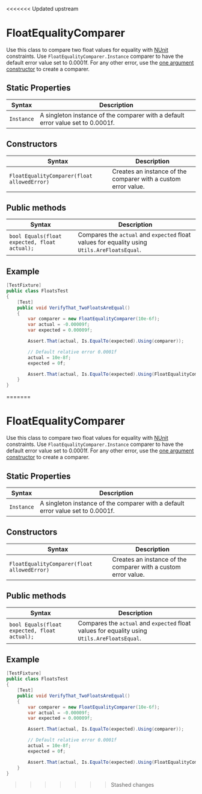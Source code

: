 <<<<<<< Updated upstream
# FloatEqualityComparer

Use this class to compare two float values for equality with [NUnit](http://www.nunit.org/) constraints. Use `FloatEqualityComparer.Instance` comparer to have the default error value set to 0.0001f. For any other error, use the [one argument constructor](#constructors) to create a comparer.

## Static Properties

| Syntax     | Description                                                  |
| ---------- | ------------------------------------------------------------ |
| `Instance` | A singleton instance of the comparer with a default error value set to 0.0001f. |

## Constructors

| Syntax                                      | Description                                                  |
| ------------------------------------------- | ------------------------------------------------------------ |
| `FloatEqualityComparer(float allowedError)` | Creates an instance of the comparer with a custom error value. |

## Public methods

| Syntax                                       | Description                                                  |
| -------------------------------------------- | ------------------------------------------------------------ |
| `bool Equals(float expected, float actual);` | Compares the `actual` and `expected` float values for equality using `Utils.AreFloatsEqual`. |

## Example

```c#
[TestFixture]
public class FloatsTest
{
    [Test]
    public void VerifyThat_TwoFloatsAreEqual()
    {
        var comparer = new FloatEqualityComparer(10e-6f);
        var actual = -0.00009f;
        var expected = 0.00009f;

        Assert.That(actual, Is.EqualTo(expected).Using(comparer));

        // Default relative error 0.0001f
        actual = 10e-8f;
        expected = 0f;

        Assert.That(actual, Is.EqualTo(expected).Using(FloatEqualityComparer.Instance));
    }
}
```

=======
# FloatEqualityComparer

Use this class to compare two float values for equality with [NUnit](http://www.nunit.org/) constraints. Use `FloatEqualityComparer.Instance` comparer to have the default error value set to 0.0001f. For any other error, use the [one argument constructor](#constructors) to create a comparer.

## Static Properties

| Syntax     | Description                                                  |
| ---------- | ------------------------------------------------------------ |
| `Instance` | A singleton instance of the comparer with a default error value set to 0.0001f. |

## Constructors

| Syntax                                      | Description                                                  |
| ------------------------------------------- | ------------------------------------------------------------ |
| `FloatEqualityComparer(float allowedError)` | Creates an instance of the comparer with a custom error value. |

## Public methods

| Syntax                                       | Description                                                  |
| -------------------------------------------- | ------------------------------------------------------------ |
| `bool Equals(float expected, float actual);` | Compares the `actual` and `expected` float values for equality using `Utils.AreFloatsEqual`. |

## Example

```c#
[TestFixture]
public class FloatsTest
{
    [Test]
    public void VerifyThat_TwoFloatsAreEqual()
    {
        var comparer = new FloatEqualityComparer(10e-6f);
        var actual = -0.00009f;
        var expected = 0.00009f;

        Assert.That(actual, Is.EqualTo(expected).Using(comparer));

        // Default relative error 0.0001f
        actual = 10e-8f;
        expected = 0f;

        Assert.That(actual, Is.EqualTo(expected).Using(FloatEqualityComparer.Instance));
    }
}
```

>>>>>>> Stashed changes
